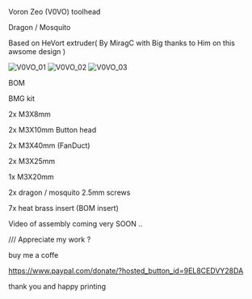 Voron Zeo (V0VO) toolhead 

Dragon / Mosquito 

Based on HeVort extruder( By MiragC with Big thanks to Him on this awsome design )


![V0VO_01](https://user-images.githubusercontent.com/70104136/133227981-28751f21-1649-4d4e-b946-60fabdd55e79.jpg)
![V0VO_02](https://user-images.githubusercontent.com/70104136/133228012-99412920-f3e0-4343-ad31-36cf274a56e4.jpg)
![V0VO_03](https://user-images.githubusercontent.com/70104136/133228027-d88f3fab-19bb-4d73-b6cc-128bb3d99186.jpg)


BOM 


BMG kit

2x M3X8mm

2x M3X10mm Button head

2x M3X40mm (FanDuct) 

2x M3X25mm 

1x M3X20mm

2x dragon / mosquito 2.5mm screws

7x heat brass insert (BOM insert)

Video of assembly coming very SOON ..



/// Appreciate my work ?

buy me a coffe 

https://www.paypal.com/donate/?hosted_button_id=9EL8CEDVY28DA

thank you and happy printing 
